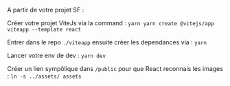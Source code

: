 A partir de votre projet SF : 

Créer votre projet ViteJs via la command : 
`yarn yarn create @vitejs/app viteapp --template react`

Entrer dans le repo `./viteapp` ensuite créer les dependances via : 
`yarn`

Lancer votre env de dev : 
`yarn dev`

Créer un lien sympôlique dans `/public` pour que React reconnais les images :
`ln -s ../assets/ assets`
